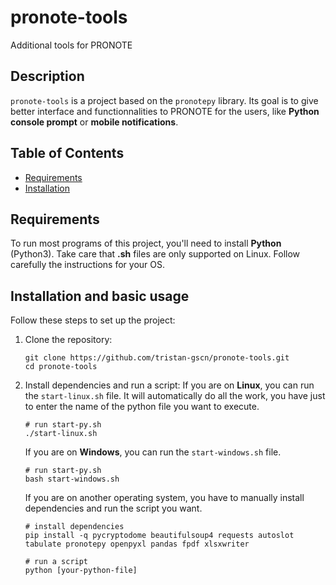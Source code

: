 # pronote-tools
Additional tools for PRONOTE

## Description
`pronote-tools` is a project based on the `pronotepy` library. Its goal is to give better interface and functionnalities to PRONOTE for the users, like **Python console prompt** or **mobile notifications**.

## Table of Contents
- [Requirements](#requirements)
- [Installation](#installation)

## Requirements
To run most programs of this project, you'll need to install **Python** (Python3).
Take care that **.sh** files are only supported on Linux. Follow carefully the instructions for your OS.

## Installation and basic usage
Follow these steps to set up the project:

1. Clone the repository:
    ```shell
    git clone https://github.com/tristan-gscn/pronote-tools.git
    cd pronote-tools
    ```

2. Install dependencies and run a script:
    If you are on **Linux**, you can run the `start-linux.sh` file. It will automatically do all the work, you have just to enter the name of the python file you want to execute.
    ```shell
    # run start-py.sh
    ./start-linux.sh
    ```
    If you are on **Windows**, you can run the `start-windows.sh` file.
    ```shell
    # run start-py.sh
    bash start-windows.sh
    ```

    If you are on another operating system, you have to manually install dependencies and run the script you want.
    ```shell
    # install dependencies
    pip install -q pycryptodome beautifulsoup4 requests autoslot tabulate pronotepy openpyxl pandas fpdf xlsxwriter

    # run a script
    python [your-python-file]
    ```